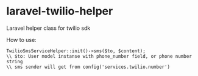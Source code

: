# laravel-twilio-helper
Laravel helper class for twilio sdk

How to use:
```
TwilioSmsServiceHelper::init()->sms($to, $content);
\\ $to: User model instanse with phone_number field, or phone number string
\\ sms sender will get from config('services.twilio.number')
```
